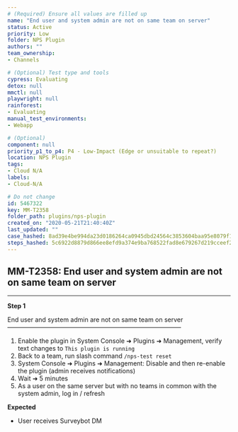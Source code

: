 ```yaml
---
# (Required) Ensure all values are filled up
name: "End user and system admin are not on same team on server"
status: Active
priority: Low
folder: NPS Plugin
authors: ""
team_ownership: 
- Channels

# (Optional) Test type and tools
cypress: Evaluating
detox: null
mmctl: null
playwright: null
rainforest: 
- Evaluating
manual_test_environments: 
- Webapp

# (Optional)
component: null
priority_p1_to_p4: P4 - Low-Impact (Edge or unsuitable to repeat?)
location: NPS Plugin
tags: 
- Cloud N/A
labels: 
- Cloud-N/A

# Do not change
id: 5467322
key: MM-T2358
folder_path: plugins/nps-plugin
created_on: "2020-05-21T21:40:40Z"
last_updated: ""
case_hashed: 8ad39e4be994da23d0186264ca0945dbd24564c3853604baa95e8079f11e959c703e3246ca8f28dcbae13b2801920399
steps_hashed: 5c6922d8879d866ee8efd9a374e9ba768522fad8e679267d219cceef2212605d2d66b9e959ab13120343b76715b45f71
---
```


## MM-T2358: End user and system admin are not on same team on server

---

**Step 1**

End user and system admin are not on same team on server\
————————————————————————————

1. Enable the plugin in System Console ➜ Plugins ➜ Management, verify text changes to `This plugin is running`
2. Back to a team, run slash command `/nps-test reset`
3. System Console ➜ Plugins ➜ Management: Disable and then re-enable the plugin (admin receives notifications)
4. Wait ➜ 5 minutes
5. As a user on the same server but with no teams in common with the system admin, log in / refresh

**Expected**

- User receives Surveybot DM
